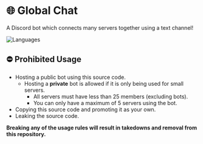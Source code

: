 # 🌐 Global Chat
A Discord bot which connects many servers together using a text channel!

![Languages](https://skillicons.dev/icons?i=nodejs,express,mongodb,sentry,github)

## ⛔ Prohibited Usage
- Hosting a public bot using this source code.
  - Hosting a **private** bot is allowed if it is only being used for small servers.
    - All servers must have less than 25 members (excluding bots).
    - You can only have a maximum of 5 servers using the bot.
- Copying this source code and promoting it as your own.
- Leaking the source code.

**Breaking any of the usage rules will result in takedowns and removal from this repository.**
